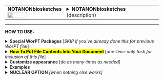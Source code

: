 <!--------------------------------------
   SCREEN SHOT
--------------------------------------->
<table>
<tr>
<td>
<font size="3"><b>NOTANONbiosketches</b></font>
<br>
<img src="https://lh3.googleusercontent.com/d/1f3XxoAT5680nxNbcwWk4uifOvXdytuUh" width=60%>
</td>
<td>
<details>
<summary><b>NOTANONbiosketches</b> (description)</summary>
<b>NOTANONbiosketches</b> is a file containing a short (1-page) CV for each team member who is indicated as needing to have a biosketch on the PERSONNEL & FTE page. If the box is checked under "bio sketch?" column for a person, then that person's bio sketch will be generated and included as part of this file. All biosketches are formatted to have a consistant appearance.  The information for this file is extracted from each person's individual WorPT biosketch google sheet. Checked boxes in that sheet indicate what publications and awards to mention, etc., customizing for this particular proposal. The NOTANONbiosketches WorPT file can serve as the "bio sketches" section of your proposal.<br>
NOTE: Biosketch files should be kept up-to-date so that the information that is extracted for both the current/pending and bio-sketch
sections of a proposal have valid and current information.
</details>
</td>
</tr>
</table>
<hr>

<!--------------------------------------
   HOW TO USE
--------------------------------------->
<b>HOW TO USE:</b>

<!-- - - - - - - - - - - - - - - - - - - - - - - - - - - - 
             Special Packages
- - - - - - - - - - - - - - - - - - - - - - - - - - - - -->
<details>
<summary><b>Special WorPT Packages</b> [<i>SKIP if you've already done this for previous WorPT file!</i>]</summary>
Copy/paste the special packages in preamble of your document, if you haven't done so previously. (see https://github.com/pmarcum/WorPT-Work-Plan-Tool-4-proposals/blob/main/latexTableTemplates/WorPTpackages/readme.md for more info).
</details>

<!-- - - - - - - - - - - - - - - - - - - - - - - - - - - - 
             Putting File Contents Into Document
- - - - - - - - - - - - - - - - - - - - - - - - - - - - -->
<details>
<summary><mark><b>How To Put File Contents Into Your Document</b></mark> [<i>one-time-only task for inclusion of this file</i>]</summary> 
<ol>
<li>COPY the lines in the code block below, then</li>
<li>PASTE into your document WHERE you want the content to appear, then</li>
<li>MODIFY the editable lines you just pasted in your document as needed. The lines that may be edited (or even deleted altogether if not wanted) are indicated by highlight below. </li>
</ol>
   
<pre><code>
\newpage                                          % [optional] (could instead use \clearpage, or comment out)
\include{<mark>do_NOT_manually_edit</mark>/NOTANONbiosketches} % reset file parameters
%            ^^^^ replace do_NOT_manually_edit if not correct folder name
%
<mark>% Put <b>OPTIONAL</b> customizations for NOTANONbiosketches HERE</mark>
%
\begin{NOTANONbiosketches}
\end{NOTANONbiosketches}  
</code></pre>

</details>

<!-- - - - - - - - - - - - - - - - - - - - - - - - - - - - 
             Customizations
- - - - - - - - - - - - - - - - - - - - - - - - - - - - -->
<details>
<summary><b>Customize appearance</b> [<i>do as many times as needed</i>]</summary>
The default settings for this file produce a nice-looking bio-sketch section without any additional manual manipulation, so you probably won't have to do any customization for this file. But if desired, you can change colors, font style and spacing using additional lines that are copy/pasted into your document. Specifically: 
<ol>
<li>COPY any or all lines in the code block below that are related to the formatting parameter that you want to edit. The lines below show default values. You will edit those values to make desired changes.</li>
<li>PASTE the copied lines into your document at the "% Put customizations for NOTANONbiosketches HERE" line in the code that you copy/pasted in Step 2. Most importantly, the desired formatting lines should be pasted somewhere <b>between</b> the \include{do_NOT_manually_edit/NOTANONbiosketches} and \begin{NOTANONbiosketches} lines. </li>
<li>EDIT the pasted lines in your document, as desired.</li>
NOTE: The lines are grouped into categories to help you locate what you need. You can PICK AND CHOOSE the lines you want to paste into your document; you do not have to copy/paste all of the lines below (unless noted) and do not have to copy all lines within a group.<br>
<i>Highlights indicate what parts of the commands can be edited without breaking your LaTeX code.</i><br>
You can just comment out your added lines and recompile the document, if you want to return to default values.
</ol>

<!-- . . . . . . . . . . . . . . . . . . . . . . . . . . . . . . . .
                              Options   
<!-- . . . . . . . . . . . . . . . . . . . . . . . . . . . . . . -->
<table>
<tr>
<td><b>Font color and fontstyle</b></td>
<td><pre><code>
\def\NameColor{<mark>Blue</mark>}              % font color of name/role appearing at top of biosketch
\def\NameSize{<mark>\large</mark>}             % font size of name/role
\def\NameFontstyle#1{<mark>\textbf</mark>{#1}}  % boldface name/role
\def\LabelFontstyle#1{<mark>\textbf</mark>{#1}} % boldface "Education",... labels
</code></pre>
<details>
<summary>reference image</summary>
<img src="https://lh3.googleusercontent.com/d/1f3XxoAT5680nxNbcwWk4uifOvXdytuUh" width=60%>
</details>
</td>
</tr>
   
<tr>
<td><b>Table compactness</b></td>
<td><pre><code>
\def\SectionSpacing{\par \vspace{<mark>-0.5em</mark>}} % vertical spacing bet/ categories
</code></pre></td>
</tr>

<tr>
<td><b>Symbol choice for publication list</b></td>
<td><pre><code>
\def\PubSym{<mark>\scriptsize{$\bullet$}{\hspace{-0.3em}}</mark>} % symbol at beginning of each publication item
</code></pre></td>
</tr>
</table>
</details>

<!--------------------------------------
   EXAMPLES 
--------------------------------------->
<details>
<summary><b>Examples</b></summary>
The below is an example of how one can change the appearance of the contents within a LaTeX document. After copy/pasting the code to incorporate the file contents into my document, I decided to change the color of the names from the default blue color, to Black and also to italicize the names. I copy/pasted the 2 formatting lines that control these items and then edited my preferences. Here is a peek at what my LaTeX document looks like:  

<!--     INSERT IMAGE -->

NOTE: To return to default values, all I have to do is comment-out (put a "%" at the line's beginning) the "\def" formatting lines that I pasted. 
</details>

<!--------------------------------------
   NUCLEAR OPTION 
--------------------------------------->
<details>
<summary><b>NUCLEAR OPTION</b> <i>[when nothing else works]</i></summary>
If you just cannot get the table to look like you want it to look, you can always copy/paste the entire NOTANONbiosketches.tex file that appears in the WorPT subfolder, into your document, and then edit at-will.  Some of the WorPT files involve complicated LaTeX code, so be sure that you have a good mastery of LaTeX and know what you are doing before implementing this option!
</details>
